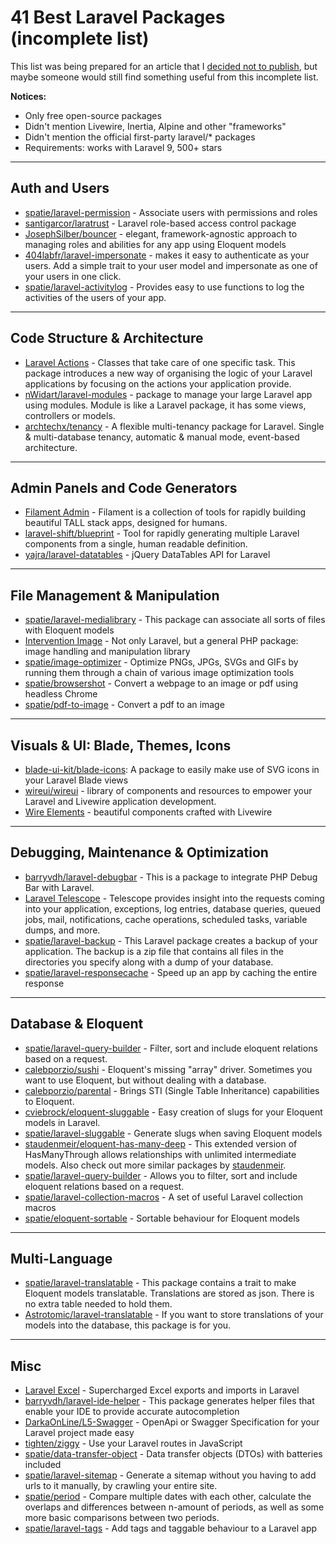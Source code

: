 # 41 Best Laravel Packages (incomplete list)

This list was being prepared for an article that I [decided not to publish](https://twitter.com/PovilasKorop/status/1533452909157003264), but maybe someone would still find something useful from this incomplete list.


**Notices:**

- Only free open-source packages
- Didn't mention Livewire, Inertia, Alpine and other "frameworks"
- Didn't mention the official first-party laravel/* packages
- Requirements: works with Laravel 9, 500+ stars


- - - - -

## Auth and Users

- [spatie/laravel-permission](https://github.com/spatie/laravel-permission) - Associate users with permissions and roles
- [santigarcor/laratrust](https://laratrust.santigarcor.me/) - Laravel role-based access control package
- [JosephSilber/bouncer](https://github.com/JosephSilber/bouncer) - elegant, framework-agnostic approach to managing roles and abilities for any app using Eloquent models
- [404labfr/laravel-impersonate](https://github.com/404labfr/laravel-impersonate) - makes it easy to authenticate as your users. Add a simple trait to your user model and impersonate as one of your users in one click.
- [spatie/laravel-activitylog](https://github.com/spatie/laravel-activitylog) - Provides easy to use functions to log the activities of the users of your app.

- - - - -

## Code Structure & Architecture

- [Laravel Actions](https://laravelactions.com/) - Classes that take care of one specific task. This package introduces a new way of organising the logic of your Laravel applications by focusing on the actions your application provide.
- [nWidart/laravel-modules](https://github.com/nWidart/laravel-modules) - package to manage your large Laravel app using modules. Module is like a Laravel package, it has some views, controllers or models.
- [archtechx/tenancy](https://tenancyforlaravel.com/) - A flexible multi-tenancy package for Laravel. Single & multi-database tenancy, automatic & manual mode, event-based architecture.

- - - - -

## Admin Panels and Code Generators

- [Filament Admin](https://filamentphp.com/) - Filament is a collection of tools for rapidly building beautiful TALL stack apps, designed for humans.
- [laravel-shift/blueprint](https://github.com/laravel-shift/blueprint) - Tool for rapidly generating multiple Laravel components from a single, human readable definition.
- [yajra/laravel-datatables](https://github.com/yajra/laravel-datatables) - jQuery DataTables API for Laravel


- - - - -

## File Management & Manipulation

- [spatie/laravel-medialibrary](https://github.com/spatie/laravel-medialibrary) - This package can associate all sorts of files with Eloquent models
- [Intervention Image](https://image.intervention.io/v2) - Not only Laravel, but a general PHP package: image handling and manipulation library
- [spatie/image-optimizer](https://github.com/spatie/image-optimizer) - Optimize PNGs, JPGs, SVGs and GIFs by running them through a chain of various image optimization tools
- [spatie/browsershot](https://github.com/spatie/browsershot) - Convert a webpage to an image or pdf using headless Chrome
- [spatie/pdf-to-image](https://github.com/spatie/pdf-to-image) - Convert a pdf to an image

- - - - -

## Visuals & UI: Blade, Themes, Icons

- [blade-ui-kit/blade-icons](https://github.com/blade-ui-kit/blade-icons): A package to easily make use of SVG icons in your Laravel Blade views
- [wireui/wireui](https://github.com/wireui/wireui) - library of components and resources to empower your Laravel and Livewire application development.
- [Wire Elements](https://wire-elements.dev/) - beautiful components crafted with Livewire

- - - - -

## Debugging, Maintenance & Optimization

- [barryvdh/laravel-debugbar](https://github.com/barryvdh/laravel-debugbar) - This is a package to integrate PHP Debug Bar with Laravel.
- [Laravel Telescope](https://laravel.com/docs/9.x/telescope) - Telescope provides insight into the requests coming into your application, exceptions, log entries, database queries, queued jobs, mail, notifications, cache operations, scheduled tasks, variable dumps, and more.
- [spatie/laravel-backup](https://github.com/spatie/laravel-backup) - This Laravel package creates a backup of your application. The backup is a zip file that contains all files in the directories you specify along with a dump of your database.
- [spatie/laravel-responsecache](https://github.com/spatie/laravel-responsecache) - Speed up an app by caching the entire response

- - - - -

## Database & Eloquent

- [spatie/laravel-query-builder](https://github.com/spatie/laravel-query-builder) - Filter, sort and include eloquent relations based on a request.
- [calebporzio/sushi](https://github.com/calebporzio/sushi) - Eloquent's missing "array" driver. Sometimes you want to use Eloquent, but without dealing with a database.
- [calebporzio/parental](https://github.com/calebporzio/parental) - Brings STI (Single Table Inheritance) capabilities to Eloquent.
- [cviebrock/eloquent-sluggable](https://github.com/cviebrock/eloquent-sluggable) - Easy creation of slugs for your Eloquent models in Laravel.
- [spatie/laravel-sluggable](https://github.com/spatie/laravel-sluggable) - Generate slugs when saving Eloquent models
- [staudenmeir/eloquent-has-many-deep](https://github.com/staudenmeir/eloquent-has-many-deep) - This extended version of HasManyThrough allows relationships with unlimited intermediate models. Also check out more similar packages by [staudenmeir](https://github.com/staudenmeir).
- [spatie/laravel-query-builder](https://github.com/spatie/laravel-query-builder) - Allows you to filter, sort and include eloquent relations based on a request. 
- [spatie/laravel-collection-macros](https://github.com/spatie/laravel-collection-macros) - A set of useful Laravel collection macros
- [spatie/eloquent-sortable](https://github.com/spatie/eloquent-sortable) - Sortable behaviour for Eloquent models

- - - - -

## Multi-Language

- [spatie/laravel-translatable](https://github.com/spatie/laravel-translatable) - This package contains a trait to make Eloquent models translatable. Translations are stored as json. There is no extra table needed to hold them.
- [Astrotomic/laravel-translatable](https://github.com/Astrotomic/laravel-translatable) - If you want to store translations of your models into the database, this package is for you.

- - - - -

## Misc

- [Laravel Excel](https://laravel-excel.com/) - Supercharged Excel exports and imports in Laravel
- [barryvdh/laravel-ide-helper](https://github.com/barryvdh/laravel-ide-helper) - This package generates helper files that enable your IDE to provide accurate autocompletion 
- [DarkaOnLine/L5-Swagger](https://github.com/DarkaOnLine/L5-Swagger) - OpenApi or Swagger Specification for your Laravel project made easy
- [tighten/ziggy](https://github.com/tighten/ziggy) - Use your Laravel routes in JavaScript
- [spatie/data-transfer-object](https://github.com/spatie/data-transfer-object) - Data transfer objects (DTOs) with batteries included
- [spatie/laravel-sitemap](https://github.com/spatie/laravel-sitemap) - Generate a sitemap without you having to add urls to it manually, by crawling your entire site.
- [spatie/period](https://github.com/spatie/period) - Compare multiple dates with each other, calculate the overlaps and differences between n-amount of periods, as well as some more basic comparisons between two periods.
- [spatie/laravel-tags](https://github.com/spatie/laravel-tags) - Add tags and taggable behaviour to a Laravel app
